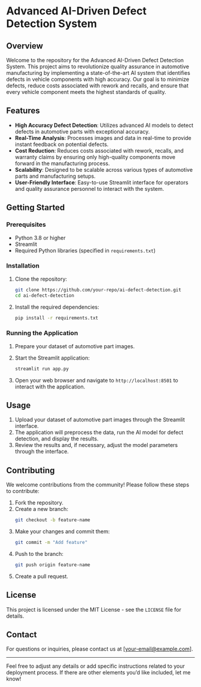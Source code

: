 # Advanced AI-Driven Defect Detection System

## Overview

Welcome to the repository for the Advanced AI-Driven Defect Detection System. This project aims to revolutionize quality assurance in automotive manufacturing by implementing a state-of-the-art AI system that identifies defects in vehicle components with high accuracy. Our goal is to minimize defects, reduce costs associated with rework and recalls, and ensure that every vehicle component meets the highest standards of quality.

## Features

- **High Accuracy Defect Detection**: Utilizes advanced AI models to detect defects in automotive parts with exceptional accuracy.
- **Real-Time Analysis**: Processes images and data in real-time to provide instant feedback on potential defects.
- **Cost Reduction**: Reduces costs associated with rework, recalls, and warranty claims by ensuring only high-quality components move forward in the manufacturing process.
- **Scalability**: Designed to be scalable across various types of automotive parts and manufacturing setups.
- **User-Friendly Interface**: Easy-to-use Streamlit interface for operators and quality assurance personnel to interact with the system.

## Getting Started

### Prerequisites

- Python 3.8 or higher
- Streamlit
- Required Python libraries (specified in `requirements.txt`)

### Installation

1. Clone the repository:
    ```bash
    git clone https://github.com/your-repo/ai-defect-detection.git
    cd ai-defect-detection
    ```

2. Install the required dependencies:
    ```bash
    pip install -r requirements.txt
    ```

### Running the Application

1. Prepare your dataset of automotive part images.
2. Start the Streamlit application:
    ```bash
    streamlit run app.py
    ```

3. Open your web browser and navigate to `http://localhost:8501` to interact with the application.

## Usage

1. Upload your dataset of automotive part images through the Streamlit interface.
2. The application will preprocess the data, run the AI model for defect detection, and display the results.
3. Review the results and, if necessary, adjust the model parameters through the interface.

## Contributing

We welcome contributions from the community! Please follow these steps to contribute:

1. Fork the repository.
2. Create a new branch:
    ```bash
    git checkout -b feature-name
    ```
3. Make your changes and commit them:
    ```bash
    git commit -m "Add feature"
    ```
4. Push to the branch:
    ```bash
    git push origin feature-name
    ```
5. Create a pull request.

## License

This project is licensed under the MIT License - see the `LICENSE` file for details.

## Contact

For questions or inquiries, please contact us at [your-email@example.com].

---

Feel free to adjust any details or add specific instructions related to your deployment process. If there are other elements you’d like included, let me know!
